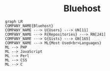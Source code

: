 <h1 align="center">Bluehost</h1>

```mermaid
graph LR
COMPANY_NAME{Bluehost}
COMPANY_NAME ---> U{Users} ---> UN[11]
COMPANY_NAME ---> R{Repositories} ---> RN[241]
COMPANY_NAME ---> G{Gists} ---> GN[165]
COMPANY_NAME ---> ML{Most Used<br>Languages}
ML --> PHP
ML --> JavaScript
ML --> Perl
ML --> CSS
ML --> C
```
